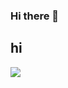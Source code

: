 ### Hi there 👋
## hi
<img src="https://img.shields.io/badge/JavaScript-#F7DF1E?style=flat-square&logo=JavaScript&logoColor=white"/>
<!--
**wookieOH/wookieOH** is a ✨ _special_ ✨ repository because its `README.md` (this file) appears on your GitHub profile.

Here are some ideas to get you started:

- 🔭 I’m currently working on ...
- 🌱 I’m currently learning ...
- 👯 I’m looking to collaborate on ...
- 🤔 I’m looking for help with ...
- 💬 Ask me about ...
- 📫 How to reach me: ...
- 😄 Pronouns: ...
- ⚡ Fun fact: ...
-->
